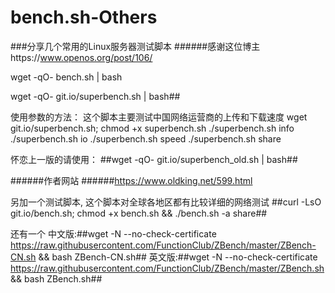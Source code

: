 # bench.sh-Others
###分享几个常用的Linux服务器测试脚本
######感谢这位博主https://www.openos.org/post/106/

wget -qO- bench.sh | bash

wget -qO- git.io/superbench.sh | bash##

使用参数的方法：
这个脚本主要测试中国网络运营商的上传和下载速度
wget git.io/superbench.sh; chmod +x superbench.sh
./superbench.sh info
./superbench.sh io
./superbench.sh speed
./superbench.sh share

怀恋上一版的请使用：
##wget -qO- git.io/superbench_old.sh | bash##

######作者网站
######https://www.oldking.net/599.html

另加一个测试脚本, 这个脚本对全球各地区都有比较详细的网络测试
##curl -LsO git.io/bench.sh; chmod +x bench.sh && ./bench.sh -a share##

还有一个
中文版:##wget -N --no-check-certificate https://raw.githubusercontent.com/FunctionClub/ZBench/master/ZBench-CN.sh && bash ZBench-CN.sh##
英文版:##wget -N --no-check-certificate https://raw.githubusercontent.com/FunctionClub/ZBench/master/ZBench.sh && bash ZBench.sh##
